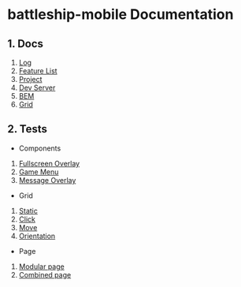 # battleship-mobile Documentation

## 1. Docs

1. [Log](docs/log.md)
2. [Feature List](docs/feature_list.md)
3. [Project](docs/project.md)
4. [Dev Server](docs/dev_server.md)
5. [BEM](docs/bem.md)
6. [Grid](docs/grid.md)

## 2. Tests

- Components

1. [Fullscreen Overlay](test/full_screen/index.html)
2. [Game Menu](test/menu/index.html)
3. [Message Overlay](test/overlay/index.html)

- Grid

1. [Static](test/grid/static/index.html)
2. [Click](test/grid/click/index.html)
3. [Move](test/grid/move/index.html)
4. [Orientation](test/grid/orientation/index.html)

- Page

1. [Modular page](test/modular_page/index.html)
2. [Combined page](test/combined_page/index.html)
